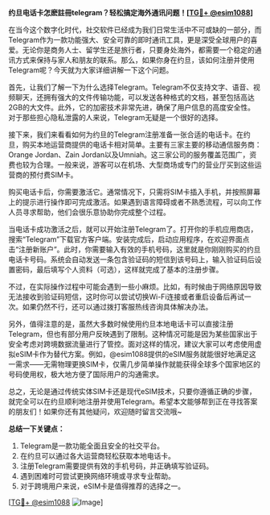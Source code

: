 **约旦电话卡怎麽註冊telegram？轻松搞定海外通讯问题！[[TG💪+ @esim1088](https://t.me/s/esim1088)]**

在当今这个数字化时代，社交软件已经成为我们日常生活中不可或缺的一部分，而Telegram作为一款功能强大、安全可靠的即时通讯工具，更是深受全球用户的喜爱。无论你是商务人士、留学生还是旅行者，只要身处海外，都需要一个稳定的通讯方式来保持与家人和朋友的联系。那么，如果你身在约旦，该如何注册并使用Telegram呢？今天就为大家详细讲解一下这个问题。

首先，让我们了解一下为什么选择Telegram。Telegram不仅支持文字、语音、视频聊天，还拥有强大的文件传输功能，可以发送各种格式的文档，甚至包括高达2GB的大文件。此外，它的加密技术非常先进，确保了用户信息的高度安全性。对于那些担心隐私泄露的人来说，Telegram无疑是一个很好的选择。

接下来，我们来看看如何为约旦的Telegram注册准备一张合适的电话卡。在约旦，购买本地运营商提供的电话卡相对简单。主要有三家主要的移动通信服务商：Orange Jordan、Zain Jordan以及Umniah。这三家公司的服务覆盖范围广，资费也较为合理。一般来说，游客可以在机场、大型商场或专门的营业厅买到这些运营商的预付费SIM卡。

购买电话卡后，你需要激活它。通常情况下，只需将SIM卡插入手机，并按照屏幕上的提示进行操作即可完成激活。如果遇到语言障碍或者不熟悉流程，可以向工作人员寻求帮助，他们会很乐意协助你完成整个过程。

当电话卡成功激活之后，就可以开始注册Telegram了。打开你的手机应用商店，搜索“Telegram”下载官方客户端。安装完成后，启动应用程序，在欢迎界面点击“注册新账户”。此时，你需要输入有效的手机号码，这里就是你刚刚购买的约旦电话卡号码。系统会自动发送一条包含验证码的短信到该号码上，输入验证码后设置密码，最后填写个人资料（可选），这样就完成了基本的注册步骤。

不过，在实际操作过程中可能会遇到一些小麻烦。比如，有时候由于网络原因导致无法接收到验证码短信，这时你可以尝试切换Wi-Fi连接或者重启设备后再试一次。如果仍然不行，还可以通过拨打客服热线咨询具体解决办法。

另外，值得注意的是，虽然大多数时候使用约旦本地电话卡可以直接注册Telegram，但也有部分用户反映遇到了限制。这种情况可能是因为某些国家出于安全考虑对跨境数据流量进行了管控。面对这样的情况，建议大家可以考虑使用虚拟eSIM卡作为替代方案。例如，@esim1088提供的eSIM服务就能很好地满足这一需求——无需物理更换SIM卡，仅需几步简单操作就能获得全球多个国家地区的号码使用权，极大地方便了国际用户的沟通需求。

总之，无论是通过传统实体SIM卡还是现代eSIM技术，只要你遵循正确的步骤，就完全可以在约旦顺利地注册并使用Telegram。希望本文能够帮到正在寻找答案的朋友们！如果你还有其他疑问，欢迎随时留言交流哦~

**总结一下关键点：**
1. Telegram是一款功能全面且安全的社交平台。
2. 在约旦可以通过各大运营商轻松获取本地电话卡。
3. 注册Telegram需要提供有效的手机号码，并正确填写验证码。
4. 遇到困难时可尝试更换网络环境或寻求专业帮助。
5. 对于跨境用户来说，eSIM卡是值得推荐的选择之一。

[[TG💪+ @esim1088](https://t.me/s/esim1088) ![Image](https://i.postimg.cc/4NQfJmqS/Snipaste-2025-05-13-00-14-12.png)]